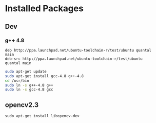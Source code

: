 # Installed Packages

## Dev

### g++ 4.8

```
deb http://ppa.launchpad.net/ubuntu-toolchain-r/test/ubuntu quantal main
deb-src http://ppa.launchpad.net/ubuntu-toolchain-r/test/ubuntu quantal main
```

```bash
sudo apt-get update
sudo apt-get install gcc-4.8 g++-4.8
cd /usr/bin
sudo ln -s g++-4.8 g++
sudo ln -s gcc-4.8 gcc
```

## opencv2.3

```
sudo apt-get install libopencv-dev
```

